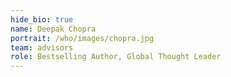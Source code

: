 ```yaml
---
hide_bio: true
name: Deepak Chopra
portrait: /who/images/chopra.jpg
team: advisors
role: Bestselling Author, Global Thought Leader
---
```



